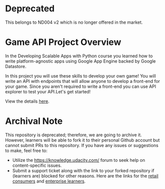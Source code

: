 # Deprecated
This belongs to ND004 v2 which is no longer offered in the market. 

# Game API Project Overview
In the Developing Scalable Apps with Python course you learned how to write platform-agnostic apps using Google App Engine backed by Google Datastore.
 
In this project you will use these skills to develop your own game!
You will write an API with endpoints that will allow anyone to develop a front-end for your game.
Since you aren't required to write a front-end you can use API explorer to test your API.Let's get started!
 
View the details [here](https://classroom.udacity.com/nanodegrees/nd004/parts/00413454012/modules/356635917875461/lessons/3566359178239847/concepts/72231259940923?contentVersion=2.0.0&contentLocale=en-us).

 # Archival Note 
 This repository is deprecated; therefore, we are going to archive it. However, learners will be able to fork it to their personal Github account but cannot submit PRs to this repository. If you have any issues or suggestions to make, feel free to: 
- Utilize the https://knowledge.udacity.com/ forum to seek help on content-specific issues. 
- Submit a support ticket along with the link to your forked repository if (learners are) blocked for other reasons. Here are the links for the [retail consumers](https://udacity.zendesk.com/hc/en-us/requests/new) and [enterprise learners](https://udacityenterprise.zendesk.com/hc/en-us/requests/new?ticket_form_id=360000279131).